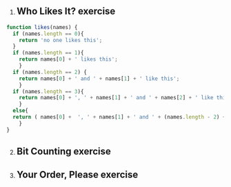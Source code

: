 1. ## Who Likes It? exercise
```javascript
function likes(names) {
  if (names.length == 0){
    return 'no one likes this';
  } 
  if (names.length == 1){
    return names[0] + ' likes this';
    }
  if (names.length == 2) {
    return names[0] + ' and ' + names[1] + ' like this';
    }
  if (names.length == 3){
    return names[0] + ', ' + names[1] + ' and ' + names[2] + ' like this';
    }
  else{
  return ( names[0] +  ', ' + names[1] + ' and ' + (names.length - 2) + ' others like this');
    }
}
```
2. ## Bit Counting exercise
3. ## Your Order, Please exercise